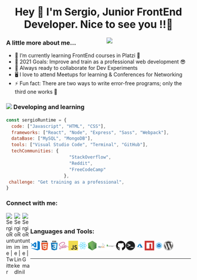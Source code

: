 <h1 align="center">Hey 👋 I'm Sergio, Junior FrontEnd Developer. Nice to see you !!🤗</h1>
<img align='right' src="https://blush.design/api/download?shareUri=iJweu2m-K&c=Bottom_0%7Eff4133_Hair_0%7E4a312c_Skin_0%7Eeac7a8_Top_0%7Ef2f2f2&w=800&h=800&fm=png" width="230">

### A little more about me... 

- 🌱  I’m currently learning FrontEnd courses in Platzi 💚 
- 🥅  2021 Goals: Improve and train as a professional web development 😎 
- 🚀  Always ready to collaborate for Dev Experiments
- 🖥  I love to attend Meetups for learning & Conferences for Networking
- ⚡  Fun fact: There are two ways to write error-free programs; only the third one works 🤣 


### <img src="https://media.giphy.com/media/jjaj7AdSQ9TWMmumbl/giphy.gif" width="40"> Developing and learning

```javascript
const sergioRuntime = {
  code: ["Javascript", "HTML", "CSS"],
  frameworks: ["React", "Node", "Express", "Sass", "Webpack"],
  dataBase: ["MySQL", "MongoDB"],
  tools: ["Visual Studio Code", "Terminal", "GitHub"],
  techCommunities: {
                        "StackOverflow",
                        "Reddit",
                        "FreeCodeCamp"
                      },
 challenge: "Get training as a professional",
}
```

### Connect with me:

[<img align="left" alt="SergioRuntime | Twitter" width="22px" src="https://cdn.jsdelivr.net/npm/simple-icons@v3/icons/twitter.svg" />][twitter]
[<img align="left" alt="SergioRuntime | LinkedIn" width="22px" src="https://cdn.jsdelivr.net/npm/simple-icons@v3/icons/linkedin.svg" />][linkedin]
<a href="mailto:sergiomga136@gmail.com"><img align="left" alt="SergioRuntime | Gmail" width="22px" src="https://cdn.jsdelivr.net/npm/simple-icons@3.13.0/icons/gmail.svg"/></a>

<br />

### Languages and Tools:

<img align="left" alt="Visual Studio Code" width="26px" src="https://raw.githubusercontent.com/github/explore/80688e429a7d4ef2fca1e82350fe8e3517d3494d/topics/visual-studio-code/visual-studio-code.png" />
<img align="left" alt="HTML5" width="26px" src="https://raw.githubusercontent.com/github/explore/80688e429a7d4ef2fca1e82350fe8e3517d3494d/topics/html/html.png" />
<img align="left" alt="CSS3" width="26px" src="https://raw.githubusercontent.com/github/explore/80688e429a7d4ef2fca1e82350fe8e3517d3494d/topics/css/css.png" />
<img align="left" alt="Sass" width="26px" src="https://raw.githubusercontent.com/github/explore/80688e429a7d4ef2fca1e82350fe8e3517d3494d/topics/sass/sass.png" />
<img align="left" alt="JavaScript" width="26px" src="https://raw.githubusercontent.com/github/explore/80688e429a7d4ef2fca1e82350fe8e3517d3494d/topics/javascript/javascript.png" />
<img align="left" alt="React" width="26px" src="https://raw.githubusercontent.com/github/explore/80688e429a7d4ef2fca1e82350fe8e3517d3494d/topics/react/react.png" />
<img align="left" alt="Node.js" width="26px" src="https://raw.githubusercontent.com/github/explore/80688e429a7d4ef2fca1e82350fe8e3517d3494d/topics/nodejs/nodejs.png" />
<img align="left" alt="MySQL" width="26px" src="https://raw.githubusercontent.com/github/explore/80688e429a7d4ef2fca1e82350fe8e3517d3494d/topics/mysql/mysql.png" />
<img align="left" alt="MongoDB" width="26px" src="https://raw.githubusercontent.com/github/explore/80688e429a7d4ef2fca1e82350fe8e3517d3494d/topics/mongodb/mongodb.png" />
<img align="left" alt="GitHub" width="26px" src="https://raw.githubusercontent.com/github/explore/78df643247d429f6cc873026c0622819ad797942/topics/github/github.png" />
<img align="left" alt="Terminal" width="26px" src="https://raw.githubusercontent.com/github/explore/80688e429a7d4ef2fca1e82350fe8e3517d3494d/topics/terminal/terminal.png" />
<img align="left" alt="Azure" width="26px" src="https://raw.githubusercontent.com/github/explore/80688e429a7d4ef2fca1e82350fe8e3517d3494d/topics/azure/azure.png" />
<img align="left" alt="Npm" width="26px" src="https://raw.githubusercontent.com/github/explore/80688e429a7d4ef2fca1e82350fe8e3517d3494d/topics/npm/npm.png" />
<img align="left" alt="Webpack" width="26px" src="https://raw.githubusercontent.com/github/explore/80688e429a7d4ef2fca1e82350fe8e3517d3494d/topics/webpack/webpack.png" />
<img align="left" alt="Wordpress" width="26px" src="https://raw.githubusercontent.com/github/explore/80688e429a7d4ef2fca1e82350fe8e3517d3494d/topics/wordpress/wordpress.png" />


<br />
<br />

---

[twitter]: https://twitter.com/SrMaaRtIIn
[linkedin]: https://www.linkedin.com/in/sergio-mga/
